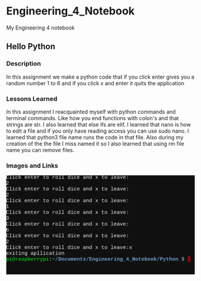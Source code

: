 # Engineering_4_Notebook
My Engineering 4 notebook


## Hello Python 

### Description 
  In this assignment we make a python code that if you click enter gives you a random number 1 to 6 and if you click x and enter it quits the application

### Lessons Learned 
  In this assignment I reacquainted myself with python commands and terminal commands. Like how you end functions with colon's and that strings are str. I also learned that else ifs are elif. I learned that nano is how to edit a file and if you only have reading access you can use sudo nano. I learned that python3 file name runs the code in that file. Also during my creation of the the file I miss named it so I also learned that using rm file name you can remove files.

### Images and Links
<img src="images/Hello_Python-Lukas.png" width="800">
 

